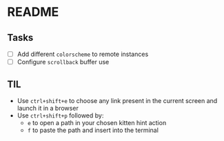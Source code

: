 # README

## Tasks

- [ ] Add different `colorscheme` to remote instances
- [ ] Configure `scrollback` buffer use

## TIL

- Use `ctrl+shift+e` to choose any link present in the current screen and launch
  it in a browser
- Use `ctrl+shift+p` followed by:
  - `e` to open a path in your chosen kitten hint action
  - `f` to paste the path and insert into the terminal

